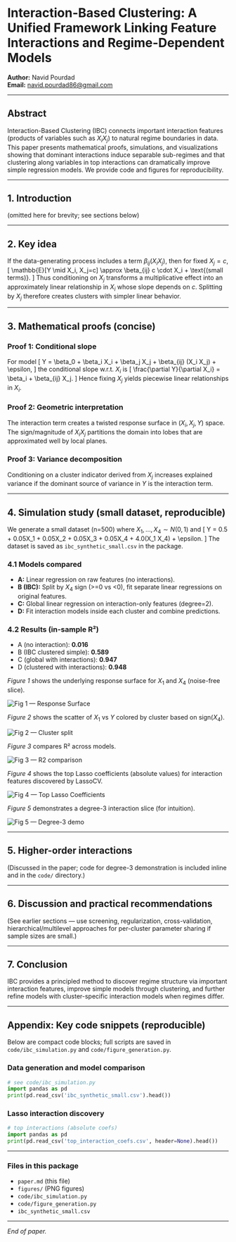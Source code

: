 
# Interaction-Based Clustering: A Unified Framework Linking Feature Interactions and Regime-Dependent Models

**Author:** Navid Pourdad  
**Email:** navid.pourdad86@gmail.com

---

## Abstract
Interaction-Based Clustering (IBC) connects important interaction features (products of variables such as $X_i X_j$) to natural regime boundaries in data. This paper presents mathematical proofs, simulations, and visualizations showing that dominant interactions induce separable sub-regimes and that clustering along variables in top interactions can dramatically improve simple regression models. We provide code and figures for reproducibility.

---

## 1. Introduction
(omitted here for brevity; see sections below)

---

## 2. Key idea
If the data-generating process includes a term $\beta_{ij} (X_i X_j)$, then for fixed $X_j=c$,
\[
\mathbb{E}[Y \mid X_i, X_j=c] \approx \beta_{ij} c \cdot X_i + \text{(small terms)}.
\]
Thus conditioning on $X_j$ transforms a multiplicative effect into an approximately linear relationship in $X_i$ whose slope depends on $c$. Splitting by $X_j$ therefore creates clusters with simpler linear behavior.

---

## 3. Mathematical proofs (concise)
### Proof 1: Conditional slope
For model
\[
Y = \beta_0 + \beta_i X_i + \beta_j X_j + \beta_{ij} (X_i X_j) + \epsilon,
\]
the conditional slope w.r.t. $X_i$ is
\[
\frac{\partial Y}{\partial X_i} = \beta_i + \beta_{ij} X_j.
\]
Hence fixing $X_j$ yields piecewise linear relationships in $X_i$.

### Proof 2: Geometric interpretation
The interaction term creates a twisted response surface in $(X_i, X_j, Y)$ space. The sign/magnitude of $X_i X_j$ partitions the domain into lobes that are approximated well by local planes.

### Proof 3: Variance decomposition
Conditioning on a cluster indicator derived from $X_j$ increases explained variance if the dominant source of variance in $Y$ is the interaction term.

---

## 4. Simulation study (small dataset, reproducible)
We generate a small dataset (n=500) where $X_1,\dots,X_4 \sim N(0,1)$ and
\[
Y = 0.5 + 0.05X_1 + 0.05X_2 + 0.05X_3 + 0.05X_4 + 4.0(X_1 X_4) + \epsilon.
\]
The dataset is saved as `ibc_synthetic_small.csv` in the package.

### 4.1 Models compared
- **A:** Linear regression on raw features (no interactions).  
- **B (IBC):** Split by $X_4$ sign (>=0 vs <0), fit separate linear regressions on original features.  
- **C:** Global linear regression on interaction-only features (degree=2).  
- **D:** Fit interaction models inside each cluster and combine predictions.

### 4.2 Results (in-sample R²)
- A (no interaction): **0.016**  
- B (IBC clustered simple): **0.589**  
- C (global with interactions): **0.947**  
- D (clustered with interactions): **0.948**

_Figure 1_ shows the underlying response surface for $X_1$ and $X_4$ (noise-free slice).

![Fig 1 — Response Surface](figures/fig1_interaction_surface.png)

_Figure 2_ shows the scatter of $X_1$ vs $Y$ colored by cluster based on sign($X_4$).

![Fig 2 — Cluster split](figures/fig2_cluster_split.png)

_Figure 3_ compares R² across models.

![Fig 3 — R2 comparison](figures/fig3_r2_comparison.png)

_Figure 4_ shows the top Lasso coefficients (absolute values) for interaction features discovered by LassoCV.

![Fig 4 — Top Lasso Coefficients](figures/fig4_top_lasso_coefs.png)

_Figure 5_ demonstrates a degree-3 interaction slice (for intuition).

![Fig 5 — Degree-3 demo](figures/fig5_higher_order_demo.png)

---

## 5. Higher-order interactions
(Discussed in the paper; code for degree-3 demonstration is included inline and in the `code/` directory.)

---

## 6. Discussion and practical recommendations
(See earlier sections — use screening, regularization, cross-validation, hierarchical/multilevel approaches for per-cluster parameter sharing if sample sizes are small.)

---

## 7. Conclusion
IBC provides a principled method to discover regime structure via important interaction features, improve simple models through clustering, and further refine models with cluster-specific interaction models when regimes differ.

---

## Appendix: Key code snippets (reproducible)
Below are compact code blocks; full scripts are saved in `code/ibc_simulation.py` and `code/figure_generation.py`.

### Data generation and model comparison
```python
# see code/ibc_simulation.py
import pandas as pd
print(pd.read_csv('ibc_synthetic_small.csv').head())
```

### Lasso interaction discovery
```python
# top interactions (absolute coefs)
import pandas as pd
print(pd.read_csv('top_interaction_coefs.csv', header=None).head())
```

---

### Files in this package
- `paper.md` (this file)  
- `figures/` (PNG figures)  
- `code/ibc_simulation.py`  
- `code/figure_generation.py`  
- `ibc_synthetic_small.csv`  

---
*End of paper.*
